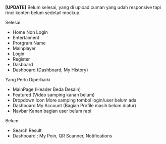 <b>[UPDATE]</b> Belum selesai, yang di upload cuman yang udah responsive tapi rinci konten belum sedetail mockup.

Selesai
- Home Non Login
- Entertaiment
- Prorgram Name
- Mainplayer
- Login
- Register
- Dasboard
- Dashboard (Dashboard, My History)

Yang Perlu Diperbaiki
- MainPage (Header Beda Desain)
- Featured (Video samping kanan belum)
- Dropdown Icon More samping tombol login/user belum ada
- Dashboard My Account (Bagian Profile masih belum diatur)
- Navbar Kanan bagian user belum rapi

Belum
- Search Result
- Dashboard : My Poin, QR Scanner, Notifications
